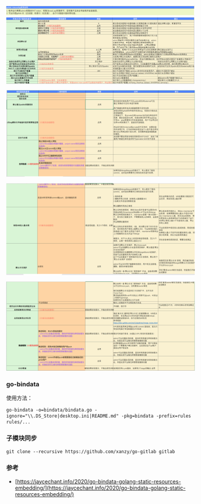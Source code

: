 

### 

![](./imgs/gm1.png)

![](./imgs/gm2.png)

![](./imgs/gm3.png)

![](./imgs/gm4.png)



### go-bindata

使用方法：
```shell
go-bindata -o=bindata/bindata.go -ignore="\\.DS_Store|desktop.ini|README.md" -pkg=bindata -prefix=rules rules/... 
```

### 子模块同步

```shell
git clone --recursive https://github.com/xanzy/go-gitlab gitlab
```

### 参考

- [https://jaycechant.info/2020/go-bindata-golang-static-resources-embedding/](https://jaycechant.info/2020/go-bindata-golang-static-resources-embedding/)